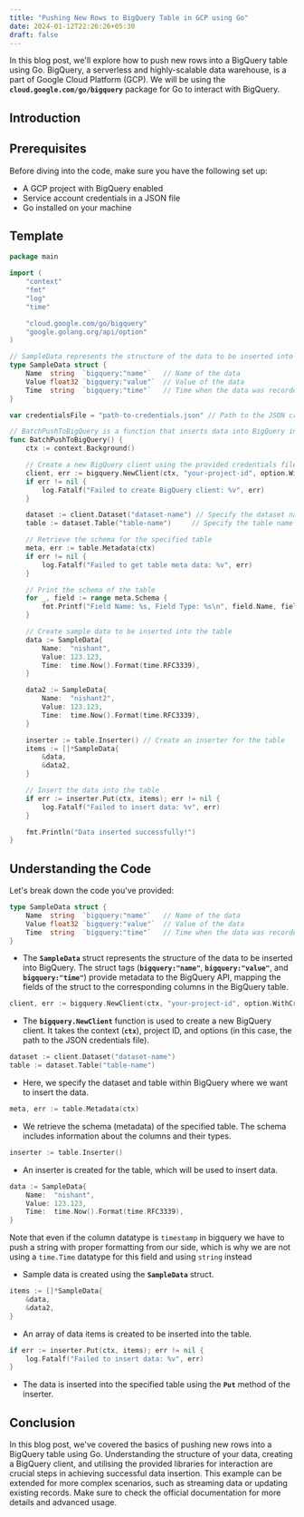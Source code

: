 ```yaml
---
title: "Pushing New Rows to BigQuery Table in GCP using Go"
date: 2024-01-12T22:26:26+05:30
draft: false
---
```


In this blog post, we'll explore how to push new rows into a BigQuery table using Go. BigQuery, a serverless and highly-scalable data warehouse, is a part of Google Cloud Platform (GCP). We will be using the **`cloud.google.com/go/bigquery`** package for Go to interact with BigQuery.

## **Introduction**

## **Prerequisites**

Before diving into the code, make sure you have the following set up:

- A GCP project with BigQuery enabled
- Service account credentials in a JSON file
- Go installed on your machine

## **Template**

```go
package main

import (
	"context"
	"fmt"
	"log"
	"time"

	"cloud.google.com/go/bigquery"
	"google.golang.org/api/option"
)

// SampleData represents the structure of the data to be inserted into BigQuery.
type SampleData struct {
	Name  string  `bigquery:"name"`   // Name of the data
	Value float32 `bigquery:"value"`  // Value of the data
	Time  string  `bigquery:"time"`   // Time when the data was recorded
}

var credentialsFile = "path-to-credentials.json" // Path to the JSON credentials file

// BatchPushToBigQuery is a function that inserts data into BigQuery in batches.
func BatchPushToBigQuery() {
	ctx := context.Background()

	// Create a new BigQuery client using the provided credentials file
	client, err := bigquery.NewClient(ctx, "your-project-id", option.WithCredentialsFile(credentialsFile))
	if err != nil {
		log.Fatalf("Failed to create BigQuery client: %v", err)
	}

	dataset := client.Dataset("dataset-name") // Specify the dataset name
	table := dataset.Table("table-name")     // Specify the table name

	// Retrieve the schema for the specified table
	meta, err := table.Metadata(ctx)
	if err != nil {
		log.Fatalf("Failed to get table meta data: %v", err)
	}

	// Print the schema of the table
	for _, field := range meta.Schema {
		fmt.Printf("Field Name: %s, Field Type: %s\n", field.Name, field.Type)
	}

	// Create sample data to be inserted into the table
	data := SampleData{
		Name:  "nishant",
		Value: 123.123,
		Time:  time.Now().Format(time.RFC3339),
	}

	data2 := SampleData{
		Name:  "nishant2",
		Value: 123.123,
		Time:  time.Now().Format(time.RFC3339),
	}

	inserter := table.Inserter() // Create an inserter for the table
	items := []*SampleData{
		&data,
		&data2,
	}

	// Insert the data into the table
	if err := inserter.Put(ctx, items); err != nil {
		log.Fatalf("Failed to insert data: %v", err)
	}

	fmt.Println("Data inserted successfully!")
}
```

## **Understanding the Code**

Let's break down the code you've provided:

```go
type SampleData struct {
    Name  string  `bigquery:"name"`   // Name of the data
    Value float32 `bigquery:"value"`  // Value of the data
    Time  string  `bigquery:"time"`   // Time when the data was recorded
}
```

- The **`SampleData`** struct represents the structure of the data to be inserted into BigQuery. The struct tags (**`bigquery:"name"`**, **`bigquery:"value"`**, and **`bigquery:"time"`**) provide metadata to the BigQuery API, mapping the fields of the struct to the corresponding columns in the BigQuery table.

```go
client, err := bigquery.NewClient(ctx, "your-project-id", option.WithCredentialsFile(credentialsFile))
```

- The **`bigquery.NewClient`** function is used to create a new BigQuery client. It takes the context (**`ctx`**), project ID, and options (in this case, the path to the JSON credentials file).

```go
dataset := client.Dataset("dataset-name")
table := dataset.Table("table-name")
```

- Here, we specify the dataset and table within BigQuery where we want to insert the data.

```go
meta, err := table.Metadata(ctx)
```

- We retrieve the schema (metadata) of the specified table. The schema includes information about the columns and their types.

```go
inserter := table.Inserter()
```

- An inserter is created for the table, which will be used to insert data.

```go
data := SampleData{
    Name:  "nishant",
    Value: 123.123,
    Time:  time.Now().Format(time.RFC3339),
}
```

Note that even if the column datatype is `timestamp` in bigquery we have to push a string with proper formatting from our side, which is why we are not using a `time.Time` datatype for this field and using `string` instead

- Sample data is created using the **`SampleData`** struct.

```go
items := []*SampleData{
    &data,
    &data2,
}
```

- An array of data items is created to be inserted into the table.

```go
if err := inserter.Put(ctx, items); err != nil {
    log.Fatalf("Failed to insert data: %v", err)
}
```

- The data is inserted into the specified table using the **`Put`** method of the inserter.

## **Conclusion**

In this blog post, we've covered the basics of pushing new rows into a BigQuery table using Go. Understanding the structure of your data, creating a BigQuery client, and utilising the provided libraries for interaction are crucial steps in achieving successful data insertion. This example can be extended for more complex scenarios, such as streaming data or updating existing records. Make sure to check the official documentation for more details and advanced usage.

